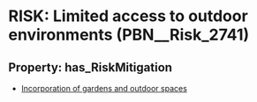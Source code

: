 # RISK: __Limited access to outdoor environments__ (PBN__Risk_2741)

## Property: has_RiskMitigation

* [Incorporation of gardens and outdoor spaces](PBN__Mitigation_783)

